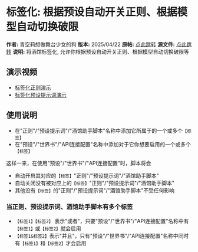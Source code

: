 # 标签化: 根据预设自动开关正则、根据模型自动切换破限

**作者:** 青空莉想做舞台少女的狗
**版本:** 2025/04/22
**原帖:** [点此跳转](https://discord.com/channels/1291925535324110879/1344362686900605043)
**源文件:** [点此跳转](https://gitgud.io/StageDog/tavern_resource/-/tree/main/酒馆助手/标签化/源文件?ref_type=heads)
**说明:** 将酒馆标签化, 允许你根据预设自动开关正则、根据模型自动切换破限等

## 演示视频

- [标签化正则演示](https://gitgud.io/StageDog/tavern_resource/-/raw/main/酒馆助手/标签化/正则.mp4)
- [标签化预设提示词演示](https://gitgud.io/StageDog/tavern_resource/-/raw/main/酒馆助手/标签化/预设提示词.mp4)

## 使用说明

- 在"正则"/"预设提示词"/"酒馆助手脚本"名称中添加它所属于的一个或多个`【标签】`
- 在"预设"/"世界书"/"API连接配置"名称中添加对于它你想要启用的一个或多个`【标签】`

这样一来，在使用"预设"/"世界书"/"API连接配置"时，脚本将会

- 自动开启其对应的`【标签】`"正则"/"预设提示词"/"酒馆助手脚本"
- 自动关闭没有被对应上的`【标签】`"正则"/"预设提示词"/"酒馆助手脚本"
- 其他没有`【标签】`的"正则"/"预设提示词"/"酒馆助手脚本"不受任何影响

### 当正则、预设提示词、酒馆助手脚本有多个标签

- `【标签1】【标签2】` 表示"或者"，只要"预设"/"世界书"/"API连接配置"名称中有`【标签1】`或`【标签2】`就会启用
- `【标签1&标签2】`表示"并且"，只有"预设"/"世界书"/"API连接配置"名称中同时有`【标签1】`和`【标签2】`才会启用
